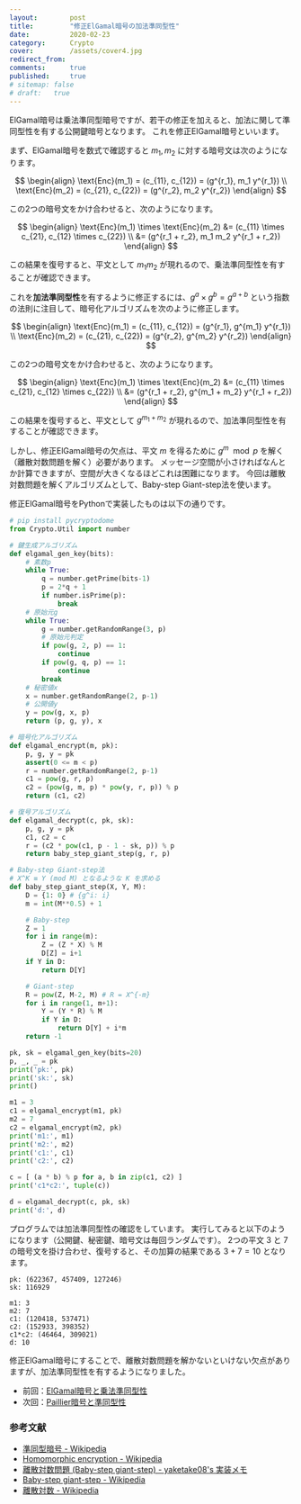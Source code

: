 ```yaml
---
layout:        post
title:         "修正ElGamal暗号の加法準同型性"
date:          2020-02-23
category:      Crypto
cover:         /assets/cover4.jpg
redirect_from:
comments:      true
published:     true
# sitemap: false
# draft:   true
---
```


ElGamal暗号は乗法準同型暗号ですが、若干の修正を加えると、加法に関して準同型性を有する公開鍵暗号となります。
これを修正ElGamal暗号といいます。

まず、ElGamal暗号を数式で確認すると $m_1, m_2$ に対する暗号文は次のようになります。

$$
\begin{align}
  \text{Enc}(m_1) = (c_{11}, c_{12}) = (g^{r_1}, m_1 y^{r_1}) \\
  \text{Enc}(m_2) = (c_{21}, c_{22}) = (g^{r_2}, m_2 y^{r_2})
\end{align}
$$

この2つの暗号文をかけ合わせると、次のようになります。

$$
\begin{align}
  \text{Enc}(m_1) \times \text{Enc}(m_2)
  &= (c_{11} \times c_{21}, c_{12} \times c_{22}) \\
  &= (g^{r_1 + r_2}, m_1 m_2 y^{r_1 + r_2})
\end{align}
$$

この結果を復号すると、平文として $m_1 m_2$ が現れるので、乗法準同型性を有することが確認できます。

これを**加法準同型性**を有するように修正するには、$g^a \times g^b = g^{a+b}$ という指数の法則に注目して、暗号化アルゴリズムを次のように修正します。

$$
\begin{align}
  \text{Enc}(m_1) = (c_{11}, c_{12}) = (g^{r_1}, g^{m_1} y^{r_1}) \\
  \text{Enc}(m_2) = (c_{21}, c_{22}) = (g^{r_2}, g^{m_2} y^{r_2})
\end{align}
$$

この2つの暗号文をかけ合わせると、次のようになります。

$$
\begin{align}
  \text{Enc}(m_1) \times \text{Enc}(m_2)
  &= (c_{11} \times c_{21}, c_{12} \times c_{22}) \\
  &= (g^{r_1 + r_2}, g^{m_1 + m_2} y^{r_1 + r_2})
\end{align}
$$

この結果を復号すると、平文として $g^{m_1 + m_2}$ が現れるので、加法準同型性を有することが確認できます。

しかし、修正ElGamal暗号の欠点は、平文 $m$ を得るために $g^m \mod p$ を解く（離散対数問題を解く）必要があります。
メッセージ空間が小さければなんとか計算できますが、空間が大きくなるほどこれは困難になります。
今回は離散対数問題を解くアルゴリズムとして、Baby-step Giant-step法を使います。

修正ElGamal暗号をPythonで実装したものは以下の通りです。

```python
# pip install pycryptodome
from Crypto.Util import number

# 鍵生成アルゴリズム
def elgamal_gen_key(bits):
    # 素数p
    while True:
        q = number.getPrime(bits-1)
        p = 2*q + 1
        if number.isPrime(p):
            break
    # 原始元g
    while True:
        g = number.getRandomRange(3, p)
        # 原始元判定
        if pow(g, 2, p) == 1:
            continue
        if pow(g, q, p) == 1:
            continue
        break
    # 秘密値x
    x = number.getRandomRange(2, p-1)
    # 公開値y
    y = pow(g, x, p)
    return (p, g, y), x

# 暗号化アルゴリズム
def elgamal_encrypt(m, pk):
    p, g, y = pk
    assert(0 <= m < p)
    r = number.getRandomRange(2, p-1)
    c1 = pow(g, r, p)
    c2 = (pow(g, m, p) * pow(y, r, p)) % p
    return (c1, c2)

# 復号アルゴリズム
def elgamal_decrypt(c, pk, sk):
    p, g, y = pk
    c1, c2 = c
    r = (c2 * pow(c1, p - 1 - sk, p)) % p
    return baby_step_giant_step(g, r, p)

# Baby-step Giant-step法
# X^K ≡ Y (mod M) となるような K を求める
def baby_step_giant_step(X, Y, M):
    D = {1: 0} # {g^i: i}
    m = int(M**0.5) + 1

    # Baby-step
    Z = 1
    for i in range(m):
        Z = (Z * X) % M
        D[Z] = i+1
    if Y in D:
        return D[Y]

    # Giant-step
    R = pow(Z, M-2, M) # R = X^{-m}
    for i in range(1, m+1):
        Y = (Y * R) % M
        if Y in D:
            return D[Y] + i*m
    return -1

pk, sk = elgamal_gen_key(bits=20)
p, _, _ = pk
print('pk:', pk)
print('sk:', sk)
print()

m1 = 3
c1 = elgamal_encrypt(m1, pk)
m2 = 7
c2 = elgamal_encrypt(m2, pk)
print('m1:', m1)
print('m2:', m2)
print('c1:', c1)
print('c2:', c2)

c = [ (a * b) % p for a, b in zip(c1, c2) ]
print('c1*c2:', tuple(c))

d = elgamal_decrypt(c, pk, sk)
print('d:', d)
```

プログラムでは加法準同型性の確認をしています。
実行してみると以下のようになります（公開鍵、秘密鍵、暗号文は毎回ランダムです）。
2つの平文 $3$ と $7$ の暗号文を掛け合わせ、復号すると、その加算の結果である $3 + 7 = 10$ となります。

```
pk: (622367, 457409, 127246)
sk: 116929

m1: 3
m2: 7
c1: (120418, 537471)
c2: (152933, 398352)
c1*c2: (46464, 309021)
d: 10
```

修正ElGamal暗号にすることで、離散対数問題を解かないといけない欠点がありますが、加法準同型性を有するようになりました。


- 前回：[ElGamal暗号と乗法準同型性](/blog/crypto/elgamal-encryption)
- 次回：[Paillier暗号と準同型性](/blog/crypto/paillier-cryptosystem)

### 参考文献

- [準同型暗号 - Wikipedia](https://ja.wikipedia.org/wiki/%E6%BA%96%E5%90%8C%E5%9E%8B%E6%9A%97%E5%8F%B7)
- [Homomorphic encryption - Wikipedia](https://en.wikipedia.org/wiki/Homomorphic_encryption)
- [離散対数問題 (Baby-step giant-step) - yaketake08's 実装メモ](https://tjkendev.github.io/procon-library/python/math/baby-step-giant-step.html)
- [Baby-step giant-step - Wikipedia](https://en.wikipedia.org/wiki/Baby-step_giant-step)
- [離散対数 - Wikipedia](https://ja.wikipedia.org/wiki/%E9%9B%A2%E6%95%A3%E5%AF%BE%E6%95%B0)
